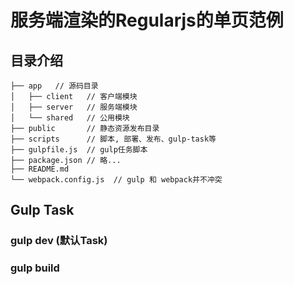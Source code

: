 # 服务端渲染的Regularjs的单页范例


## 目录介绍

```
├── app   // 源码目录
│   ├── client   // 客户端模块
│   ├── server   // 服务端模块
│   └── shared   // 公用模块
├── public       // 静态资源发布目录
├── scripts      // 脚本, 部署、发布、gulp-task等
├── gulpfile.js  // gulp任务脚本
├── package.json // 略...
├── README.md    
└── webpack.config.js  // gulp 和 webpack并不冲突
```

## Gulp Task

### gulp dev (默认Task)

### gulp build





